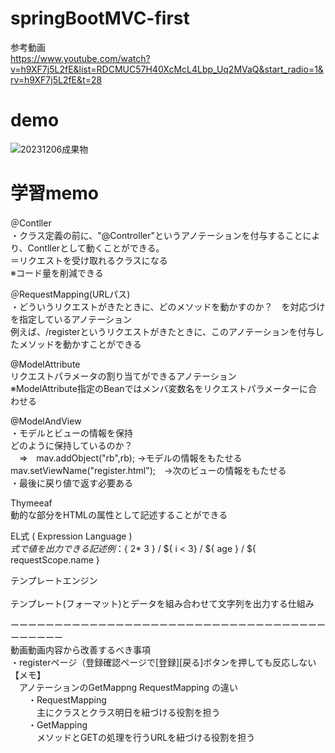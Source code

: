 # springBootMVC-first  
 参考動画  
 https://www.youtube.com/watch?v=h9XF7j5L2fE&list=RDCMUC57H40XcMcL4Lbp_Uq2MVaQ&start_radio=1&rv=h9XF7j5L2fE&t=28  
  
# demo  
 ![20231206成果物](https://github.com/f1351050/springBootMVC-first/assets/126868552/2c451ce2-ccd2-4799-8688-91a038dc6d8d)  

# 学習memo  
 ＠Contller  
  ・クラス定義の前に、"@Controller"というアノテーションを付与することにより、Contllerとして動くことができる。  
  ＝リクエストを受け取れるクラスになる  
  ※コード量を削減できる  
  
 ＠RequestMapping(URLパス)  
  ・どういうリクエストがきたときに、どのメソッドを動かすのか？　を対応づけを指定しているアノテーション  
  例えば、/registerというリクエストがきたときに、このアノテーションを付与したメソッドを動かすことができる  
  
 @ModelAttribute  
 リクエストパラメータの割り当てができるアノテーション  
 ※ModelAttribute指定のBeanではメンバ変数名をリクエストパラメーターに合わせる  
   
@ModelAndView   
・モデルとビューの情報を保持  
どのように保持しているのか？  
　⇒　mav.addObject("rb",rb); →モデルの情報をもたせる  
      mav.setViewName("register.html");　→次のビューの情報をもたせる  
・最後に戻り値で返す必要ある  
  
Thymeeaf  
動的な部分をHTMLの属性として記述することができる  
  
EL式 ( Expression Language )  
${ 式 } で値を出力できる記述  
例：${ 2* 3 }  / ${ i < 3} / ${ age } / ${ requestScope.name }  
  
テンプレートエンジン  
<strong th:text = "${ rb.name }"></strong>  
テンプレート(フォーマット)とデータを組み合わせて文字列を出力する仕組み  
  
ーーーーーーーーーーーーーーーーーーーーーーーーーーーーーーーーーーーーーーーーーー  
動画動画内容から改善するべき事項  
・registerページ（登録確認ページで[登録][戻る]ボタンを押しても反応しない  
【メモ】  
　アノテーションのGetMappng RequestMapping の違い  
　　・RequestMapping  
　　　主にクラスとクラス明日を紐づける役割を担う  
　　・GetMapping  
　　　メソッドとGETの処理を行うURLを紐づける役割を担う  
　　
